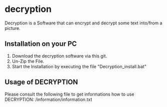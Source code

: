 # decryption
Decryption is a Software that can encrypt and decrypt some text into/from a picture.

Installation on your PC
-----------------------

1.  Download the decryption software via this git.
2.  Un-Zip the File.
3.  Start the Installation by executing the file "Decryption_install.bat"


Usage of DECRYPTION
-------------------

Please consult the following file to get informations how to use DECRYPTION:
/information/information.txt
